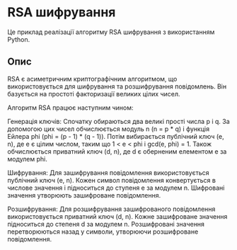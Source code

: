 # RSA шифрування
Це приклад реалізації алгоритму RSA шифрування з використанням Python.

## Опис
RSA є асиметричним криптографічним алгоритмом, що використовується для шифрування та розшифрування повідомлень. Він базується на простоті факторизації великих цілих чисел.

Алгоритм RSA працює наступним чином:

Генерація ключів: Спочатку обираються два великі прості числа p і q. За допомогою цих чисел обчислюється модуль n (n = p * q) і функція Ейлера phi (phi = (p - 1) * (q - 1)). Потім вибирається публічний ключ (e, n), де e є цілим числом, таким що 1 < e < phi і gcd(e, phi) = 1. Також обчислюється приватний ключ (d, n), де d є оберненим елементом e за модулем phi.

Шифрування: Для зашифрування повідомлення використовується публічний ключ (e, n). Кожен символ повідомлення конвертується в числове значення і підноситься до ступеня e за модулем n. Шифровані значення утворюють зашифроване повідомлення.

Розшифрування: Для розшифрування зашифрованого повідомлення використовується приватний ключ (d, n). Кожне зашифроване значення підноситься до степеня d за модулем n. Розшифровані значення перетворюються назад у символи, утворюючи розшифроване повідомлення.